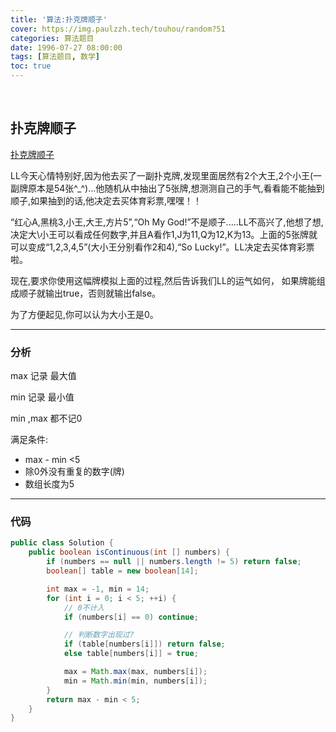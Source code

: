 ```yaml
---
title: '算法:扑克牌顺子'
cover: https://img.paulzzh.tech/touhou/random?51
categories: 算法题目
date: 1996-07-27 08:00:00
tags: [算法题目, 数学]
toc: true
---
```


<br/>

<!--more-->

## 扑克牌顺子

[扑克牌顺子](https://www.nowcoder.com/practice/762836f4d43d43ca9deb273b3de8e1f4?tpId=13&tqId=11198&tPage=3&rp=1&ru=%2Fta%2Fcoding-interviews&qru=%2Fta%2Fcoding-interviews%2Fquestion-ranking)

LL今天心情特别好,因为他去买了一副扑克牌,发现里面居然有2个大王,2个小王(一副牌原本是54张^_^)...他随机从中抽出了5张牌,想测测自己的手气,看看能不能抽到顺子,如果抽到的话,他决定去买体育彩票,嘿嘿！！

“红心A,黑桃3,小王,大王,方片5”,“Oh My God!”不是顺子.....LL不高兴了,他想了想,决定大\小王可以看成任何数字,并且A看作1,J为11,Q为12,K为13。上面的5张牌就可以变成“1,2,3,4,5”(大小王分别看作2和4),“So  Lucky!”。LL决定去买体育彩票啦。

 现在,要求你使用这幅牌模拟上面的过程,然后告诉我们LL的运气如何，  如果牌能组成顺子就输出true，否则就输出false。

为了方便起见,你可以认为大小王是0。

****

### 分析

max 记录 最大值

min 记录 最小值

min ,max 都不记0

满足条件:

-   max - min  <5
-   除0外没有重复的数字(牌)
-   数组长度为5

****

### 代码

```java
public class Solution {
    public boolean isContinuous(int [] numbers) {
        if (numbers == null || numbers.length != 5) return false;
        boolean[] table = new boolean[14];

        int max = -1, min = 14;
        for (int i = 0; i < 5; ++i) {
            // 0不计入
            if (numbers[i] == 0) continue;

            // 判断数字出现过?
            if (table[numbers[i]]) return false;
            else table[numbers[i]] = true;

            max = Math.max(max, numbers[i]);
            min = Math.min(min, numbers[i]);
        }
        return max - min < 5;
    }
}
```

